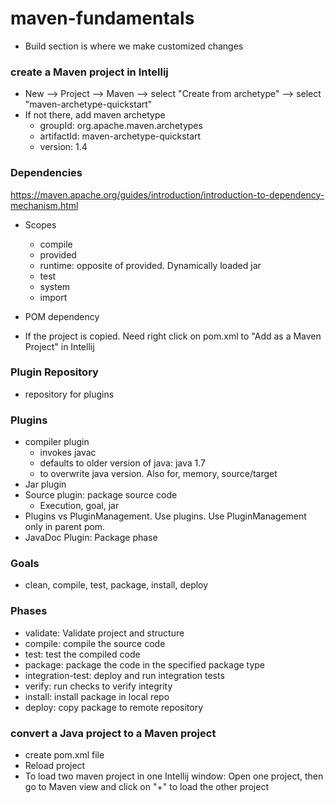 # maven-fundamentals
* Build section is where we make customized changes

### create a Maven project in Intellij
* New --> Project --> Maven --> select "Create from archetype" --> select "maven-archetype-quickstart"
* If not there, add maven archetype
  * groupId: org.apache.maven.archetypes
  * artifactId: maven-archetype-quickstart
  * version: 1.4
### Dependencies
https://maven.apache.org/guides/introduction/introduction-to-dependency-mechanism.html
* Scopes
  * compile
  * provided
  * runtime: opposite of provided. Dynamically loaded jar
  * test
  * system
  * import
* POM dependency

* If the project is copied. Need right click on pom.xml to "Add as a Maven Project" in Intellij
  
### Plugin Repository
* repository for plugins

### Plugins
* compiler plugin
  * invokes javac
  * defaults to older version of java: java 1.7
  * <configuration><release> to overwrite java version. Also for, memory, source/target
 * Jar plugin
 * Source plugin: package source code
   * Execution, goal, jar
 * Plugins vs PluginManagement. Use plugins. Use PluginManagement only in parent pom.
 * JavaDoc Plugin: Package phase
 
 
### Goals
* clean, compile, test, package, install, deploy
### Phases
* validate: Validate project and structure
* compile: compile the source code
* test: test the compiled code
* package: package the code in the specified package type
* integration-test: deploy and run integration tests
* verify: run checks to verify integrity
* install: install package in local repo
* deploy: copy package to remote repository
### convert a Java project to a Maven project
* create pom.xml file
* Reload project
* To load two maven project in one Intellij window: Open one project, then go to Maven view and click on "+" to load the other project
